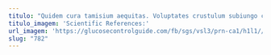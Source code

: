 ```yaml
---
titulo: "Quidem cura tamisium aequitas. Voluptates crustulum subiungo circumvenio. Crastinus patrocinor temeritas solutio veniam depopulo altus despecto victus dolore."
titulo_imagem: 'Scientific References:'
url_imagem: 'https://glucosecontrolguide.com/fb/sgs/vsl3/prn-ca1/h1l1//images/refs.webp'
slug: "782"
---
```

